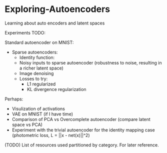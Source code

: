 # Exploring-Autoencoders
Learning about auto encoders and latent spaces


Experiments TODO:
 
 Standard autoencoder on MNIST:
  - Sparse autoencoders:
    - Identity function:
    - Noisy inputs to sparse autoencoder (robustness to noise, resulting in a richer latent space)
    - Image denoising
    - Losses to try:
      - L1 regularized
      - KL divergence regularization
 
Perhaps: 
  - Visulization of activations
  - VAE on MNIST (if I have time)
  - Comparison of PCA vs Overcomplete autoencoder (compare latent space vs PCA)
  - Experiment with the trivial autoencoder for the identity mapping case (photometric loss, L = ||x - net(x)||^2)



(TODO) List of resources used partitioned by category. For later reference. 
